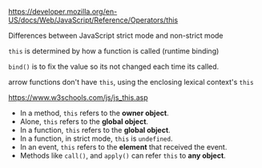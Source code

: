
https://developer.mozilla.org/en-US/docs/Web/JavaScript/Reference/Operators/this

Differences between JavaScript strict mode and non-strict mode

`this` is determined by how a function is called (runtime binding)

`bind()` is to fix the value so its not changed each time its called.

arrow functions don't have `this`, using the enclosing lexical context's `this`

https://www.w3schools.com/js/js_this.asp

-   In a method, `this` refers to the **owner object**.
-   Alone, `this` refers to the **global object**.
-   In a function, `this` refers to the **global object**.
-   In a function, in strict mode, `this` is `undefined`.
-   In an event, `this` refers to the **element** that received the event.
-   Methods like `call()`, and `apply()` can refer `this` to **any object**.

